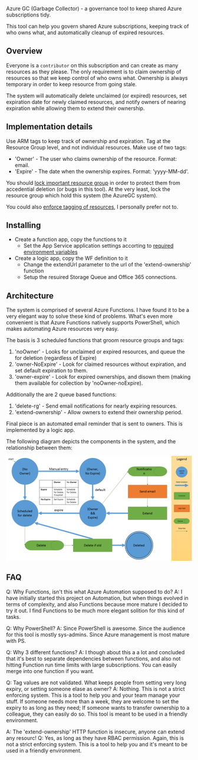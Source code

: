 Azure GC (Garbage Collector) - a governance tool to keep shared Azure subscriptions tidy. 

This tool can help you govern shared Azure subscriptions, keeping track of who owns what, and automatically cleanup of expired resources.

## Overview

Everyone is a `contributor` on this subscription and can create as many resources as they please. The only requirement is to claim ownership of resources so that we keep control of who owns what. Ownership is always temporary in order to keep resource from going stale.  

The system will automatically delete unclaimed (or expired) resources, set expiration date for newly claimed resources, and notify owners of nearing expiration while allowing them to extend their ownership.

## Implementation details

Use ARM tags to keep track of ownership and expiration. Tag at the Resource Group level, and not individual resources. Make use of two tags:

- 'Owner' - The user who claims ownership of the resource. Format: email.
- 'Expire' - The date when the ownership expires. Format: 'yyyy-MM-dd'.

You should [lock important resource group](https://docs.microsoft.com/en-us/azure/azure-resource-manager/resource-group-lock-resources) in order to protect them from accedential deletion (or bugs in this tool). At the very least, lock the resource group which hold this system (the AzureGC system).

You could also [enforce tagging of resources](https://docs.microsoft.com/en-us/azure/azure-resource-manager/resource-manager-policy#policy-definition-examples), I personally prefer not to.

## Installing

- Create a function app, copy the functions to it
  - Set the App Service application settings accorting to [required environment variables](docs/environmentVariables.md)
- Create a logic app, copy the WF definition to it
  - Change the extendUrl parameter to the url of the 'extend-ownership' function
  - Setup the resuired Storage Queue and Office 365 connections.


## Architecture

The system is comprised of several Azure Functions. I have found it to be a very elegant way to solve these kind of problems. What's even more convenient is that Azure Functions natively supports PowerShell, which makes automating Azure resources very easy.

The basis is 3 scheduled functions that groom resource groups and tags: 

1. 'noOwner' - Looks for unclaimed or expired resources, and queue the for deletion (regardless of Expire)
2. 'owner-NoExpire' - Look for claimed resources without expiration, and set default expiration to them.
3. 'owner-expire' - Look for expired ownerships, and disown them (making them available for collection by 'noOwner-noExpire).

Additionally the are 2 queue based functions:

1. 'delete-rg' - Send email notifications for nearly expiring resources.
2. 'extend-ownership' - Allow owners to extend their ownership period.

Final piece is an automated email reminder that is sent to owners. This is implemented by a logic app.

The following diagram depicts the components in the system, and the relationship between them:

![](docs/architecture.png)

## FAQ

Q: Why Functions, isn't this what Azure Automation supposed to do?
A: I have initially started this project on Automation, but when things evolved in terms of complexity, and also Functions because more mature I decided to try it out. I find Functions to be much more elegant solition for this kind of tasks.

Q: Why PowerShell?
A: Since PowerShell is awesome. Since the audience for this tool is mostly sys-admins. Since Azure management is most mature with PS.

Q: Why 3 different functions?
A: I though about this a a lot and concluded that it's best to separate dependencies between functions, and also not hitting Function run time limits with large subscriptions. You can easily merge into one function if you want.

Q: Tag values are not validated. What keeps people from setting very long expiry, or setting someone elase as owner?
A: Nothing. This is not a strict enforcing system. This is a tool to help you and your team manage your stuff. If someone needs more than a week, they are welcome to set the expiry to as long as they need; If someone wants to transfer ownership to a colleague, they can easily do so. This tool is meant to be used in a friendly environment.

A: The 'extend-ownership' HTTP function is insecure, anyone can extend any resourc!
Q: Yes, as long as they have RBAC permission. Again, this is not a strict enforcing system. This is a tool to help you and it's meant to be used in a friendly environment.
